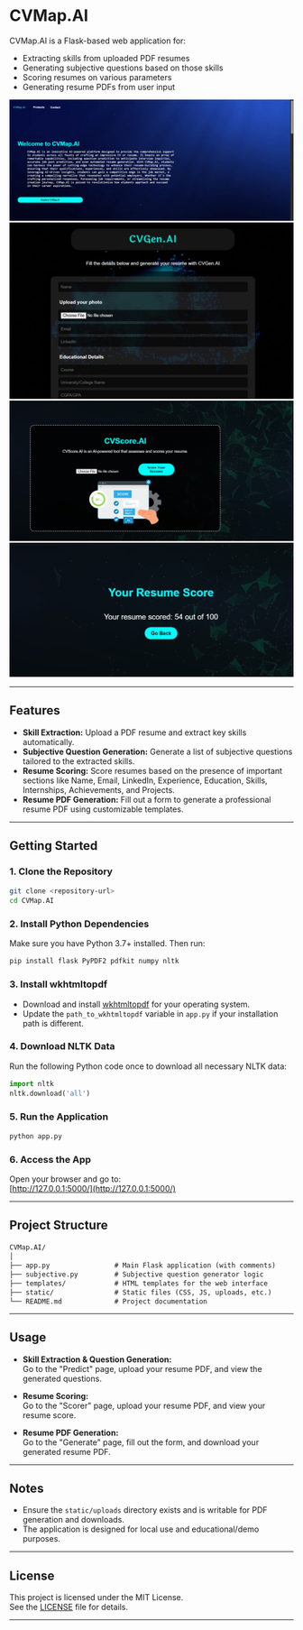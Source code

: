 # CVMap.AI

CVMap.AI is a Flask-based web application for:
- Extracting skills from uploaded PDF resumes
- Generating subjective questions based on those skills
- Scoring resumes on various parameters
- Generating resume PDFs from user input

![alt text](<Screenshot 2025-06-20 193043.jpg>) ![alt text](<Screenshot 2025-06-20 193125.jpg>) ![alt text](<Screenshot 2025-06-20 193149.jpg>) ![alt text](<Screenshot 2025-06-20 193221.jpg>)

---

## Features

- **Skill Extraction:** Upload a PDF resume and extract key skills automatically.
- **Subjective Question Generation:** Generate a list of subjective questions tailored to the extracted skills.
- **Resume Scoring:** Score resumes based on the presence of important sections like Name, Email, LinkedIn, Experience, Education, Skills, Internships, Achievements, and Projects.
- **Resume PDF Generation:** Fill out a form to generate a professional resume PDF using customizable templates.

---

## Getting Started

### 1. Clone the Repository

```sh
git clone <repository-url>
cd CVMap.AI
```

### 2. Install Python Dependencies

Make sure you have Python 3.7+ installed. Then run:
```sh
pip install flask PyPDF2 pdfkit numpy nltk
```

### 3. Install wkhtmltopdf

- Download and install [wkhtmltopdf](https://wkhtmltopdf.org/downloads.html) for your operating system.
- Update the `path_to_wkhtmltopdf` variable in `app.py` if your installation path is different.

### 4. Download NLTK Data

Run the following Python code once to download all necessary NLTK data:
```python
import nltk
nltk.download('all')
```

### 5. Run the Application

```sh
python app.py
```

### 6. Access the App

Open your browser and go to:  
[http://127.0.0.1:5000/](http://127.0.0.1:5000/)

---

## Project Structure

```
CVMap.AI/
│
├── app.py                # Main Flask application (with comments)
├── subjective.py         # Subjective question generator logic
├── templates/            # HTML templates for the web interface
├── static/               # Static files (CSS, JS, uploads, etc.)
└── README.md             # Project documentation
```

---

## Usage

- **Skill Extraction & Question Generation:**  
  Go to the "Predict" page, upload your resume PDF, and view the generated questions.

- **Resume Scoring:**  
  Go to the "Scorer" page, upload your resume PDF, and view your resume score.

- **Resume PDF Generation:**  
  Go to the "Generate" page, fill out the form, and download your generated resume PDF.

---

## Notes

- Ensure the `static/uploads` directory exists and is writable for PDF generation and downloads.
- The application is designed for local use and educational/demo purposes.

---

## License

This project is licensed under the MIT License.  
See the [LICENSE](LICENSE) file for details.

---